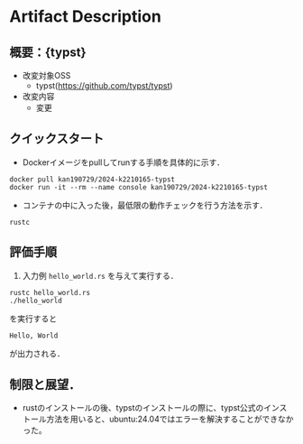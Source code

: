 # Artifact Description

## 概要：{typst}

* 改変対象OSS
  + typst(https://github.com/typst/typst)
* 改変内容
  + 変更

## クイックスタート

* Dockerイメージをpullしてrunする手順を具体的に示す．

```
docker pull kan190729/2024-k2210165-typst
docker run -it --rm --name console kan190729/2024-k2210165-typst
```

* コンテナの中に入った後，最低限の動作チェックを行う方法を示す．

```
rustc
```

## 評価手順

1. 入力例 `hello_world.rs` を与えて実行する．

```
rustc hello_world.rs
./hello_world
```

を実行すると

```
Hello, World
```

が出力される．

## 制限と展望．

* rustのインストールの後、typstのインストールの際に、typst公式のインストール方法を用いると、ubuntu:24.04ではエラーを解決することができなかった。


